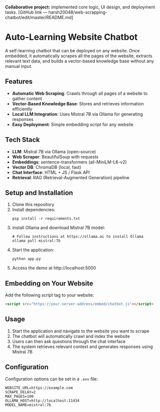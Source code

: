 **Collaborative project:** implemented core logic, UI design, and deployment tasks. [GitHub link — harsh20048/web-scrapping-chatbot/edit/master/README.md]

# Auto-Learning Website Chatbot

A self-learning chatbot that can be deployed on any website. Once embedded, it automatically scrapes all the pages of the website, extracts relevant text data, and builds a vector-based knowledge base without any manual input.

## Features

- **Automatic Web Scraping**: Crawls through all pages of a website to gather content
- **Vector-Based Knowledge Base**: Stores and retrieves information efficiently
- **Local LLM Integration**: Uses Mistral 7B via Ollama for generating responses
- **Easy Deployment**: Simple embedding script for any website

## Tech Stack

- **LLM**: Mistral 7B via Ollama (open-source)
- **Web Scraper**: BeautifulSoup with requests
- **Embeddings**: sentence-transformers (all-MiniLM-L6-v2)
- **Vector DB**: ChromaDB (local, fast)
- **Chat Interface**: HTML + JS / Flask API
- **Retrieval**: RAG (Retrieval-Augmented Generation) pipeline

## Setup and Installation

1. Clone this repository
2. Install dependencies:
   ```
   pip install -r requirements.txt
   ```
3. Install Ollama and download Mistral 7B model:
   ```
   # Follow instructions at https://ollama.ai to install Ollama
   ollama pull mistral:7b
   ```
4. Start the application:
   ```
   python app.py
   ```
5. Access the demo at http://localhost:5000

## Embedding on Your Website

Add the following script tag to your website:

```html
<script src="https://your-server-address/embed/chatbot.js"></script>
```

## Usage

1. Start the application and navigate to the website you want to scrape
2. The chatbot will automatically crawl and index the website
3. Users can then ask questions through the chat interface
4. The system retrieves relevant context and generates responses using Mistral 7B

## Configuration

Configuration options can be set in a `.env` file:

```
WEBSITE_URL=https://example.com
SCRAPE_DELAY=2
MAX_PAGES=100
OLLAMA_HOST=http://localhost:11434
MODEL_NAME=mistral:7b
```
